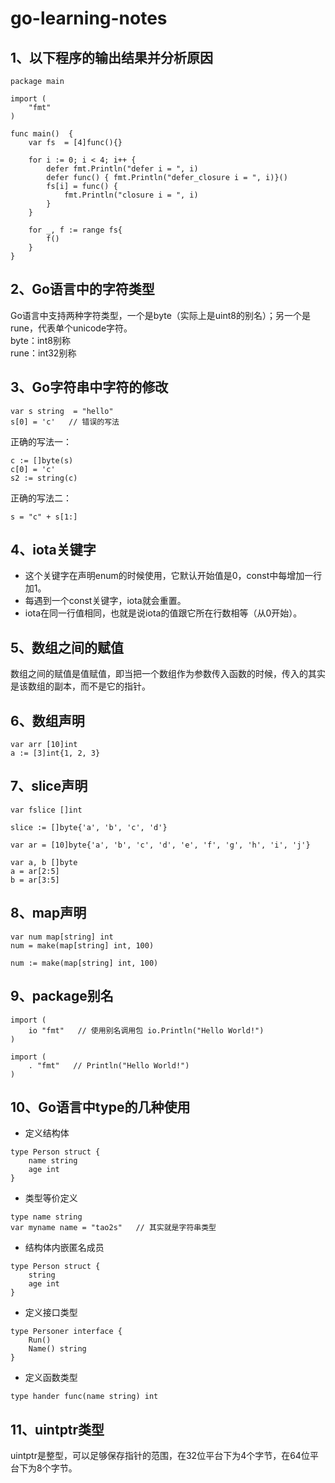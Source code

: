 # go-learning-notes
## 1、以下程序的输出结果并分析原因
```
package main

import (
	"fmt"
)

func main()  {
	var fs  = [4]func(){}

	for i := 0; i < 4; i++ {
		defer fmt.Println("defer i = ", i)
		defer func() { fmt.Println("defer_closure i = ", i)}()
		fs[i] = func() {
			fmt.Println("closure i = ", i)
		}
	}

	for _, f := range fs{
		f()
	}
}
```

## 2、Go语言中的字符类型  
Go语言中支持两种字符类型，一个是byte（实际上是uint8的别名）；另一个是rune，代表单个unicode字符。  
byte：int8别称  
rune：int32别称  

## 3、Go字符串中字符的修改

```
var s string  = "hello"
s[0] = 'c'   // 错误的写法
```

正确的写法一：

```
c := []byte(s)
c[0] = 'c'
s2 := string(c)
```

正确的写法二：

```
s = "c" + s[1:]
```

## 4、iota关键字
* 这个关键字在声明enum的时候使用，它默认开始值是0，const中每增加一行加1。
* 每遇到一个const关键字，iota就会重置。
* iota在同一行值相同，也就是说iota的值跟它所在行数相等（从0开始）。

## 5、数组之间的赋值
数组之间的赋值是值赋值，即当把一个数组作为参数传入函数的时候，传入的其实是该数组的副本，而不是它的指针。

## 6、数组声明

```
var arr [10]int
a := [3]int{1, 2, 3}
```

## 7、slice声明

```
var fslice []int

slice := []byte{'a', 'b', 'c', 'd'}

var ar = [10]byte{'a', 'b', 'c', 'd', 'e', 'f', 'g', 'h', 'i', 'j'}

var a, b []byte
a = ar[2:5]
b = ar[3:5]
```

## 8、map声明

```
var num map[string] int
num = make(map[string] int, 100)

num := make(map[string] int, 100)
```

## 9、package别名

```
import (
	io "fmt"   // 使用别名调用包 io.Println("Hello World!")
)

import (
	. "fmt"   // Println("Hello World!")
)
```

## 10、Go语言中type的几种使用
* 定义结构体

```
type Person struct {
	name string
	age int
} 
```

* 类型等价定义

```
type name string
var myname name = "tao2s"   // 其实就是字符串类型
```

* 结构体内嵌匿名成员

```
type Person struct {
	string
	age int
}
```

* 定义接口类型

```
type Personer interface {
	Run()
	Name() string
}
```

* 定义函数类型

```
type hander func(name string) int
```

## 11、uintptr类型
uintptr是整型，可以足够保存指针的范围，在32位平台下为4个字节，在64位平台下为8个字节。
